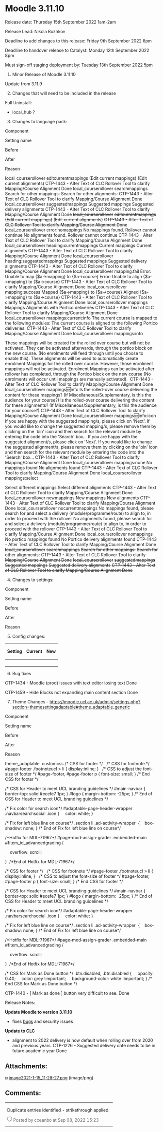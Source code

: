 # Moodle 3.11.10

Release date: Thursday 15th September 2022 1am-2am

Release Lead: Nikola Bozhkov

Deadline to add changes to this release: Friday 9th September 2022 8pm

Deadline to handover release to Catalyst: Monday 12th September 2022 8pm

Must sign-off staging deployment by: Tuesday 13th September 2022 5pm

1) Minor Release of Moodle 3.11.10

Update from 3.11.9

2) Changes that will need to be included in the release

Full Uninstall:

-   local\_hub ?

3) Changes to language pack:

Component

Setting name

Before

After

Reason

local\_courserollover
editcurrentmappings
(Edit current mappings)
(Edit current alignments)
CTP-1443 - Alter Text of CLC Rollover Tool to clarify Mapping/Course Alignment Done
local\_courserollover
searchmappings
Search for other mappings:
Search for other alignments:
CTP-1443 - Alter Text of CLC Rollover Tool to clarify Mapping/Course Alignment Done
local\_courserollover
suggestedmappings
Suggested mappings
Suggested delivery alignments
CTP-1443 - Alter Text of CLC Rollover Tool to clarify Mapping/Course Alignment Done
~~local\_courserollover~~
~~editcurrentmappings~~
~~(Edit current mappings)~~
~~(Edit current alignments)~~
~~CTP-1443 - Alter Text of CLC Rollover Tool to clarify Mapping/Course Alignment Done~~
local\_courserollover
error:nomappings
No mappings found. Rollover cannot continue
No alignments found. Rollover cannot continue
CTP-1443 - Alter Text of CLC Rollover Tool to clarify Mapping/Course Alignment Done
local\_courserollover
heading:currentmappings
Current mappings
Current alignments
CTP-1443 - Alter Text of CLC Rollover Tool to clarify Mapping/Course Alignment Done
local\_courserollover
heading:suggestedmappings
Suggested mappings
Suggested delivery alignments
CTP-1443 - Alter Text of CLC Rollover Tool to clarify Mapping/Course Alignment Done
local\_courserollover
mapping:fail
Error: Unable to map {$a-&gt;mapping} to {$a-&gt;course}
Error: Unable to align {$a-&gt;mapping} to {$a-&gt;course}
CTP-1443 - Alter Text of CLC Rollover Tool to clarify Mapping/Course Alignment Done
local\_courserollover
mapping:success
Mapped {$a-&gt;mapping} to {$a-&gt;course}
Aligned {$a-&gt;mapping} to {$a-&gt;course}
CTP-1443 - Alter Text of CLC Rollover Tool to clarify Mapping/Course Alignment Done
local\_courserollover
mappings
Mappings
Alignments with Portico deliveries
CTP-1443 - Alter Text of CLC Rollover Tool to clarify Mapping/Course Alignment Done
local\_courserollover
mappings:current:info
The current course is mapped to the following modules:
The current course is aligned to the following Portico deliveries:
CTP-1443 - Alter Text of CLC Rollover Tool to clarify Mapping/Course Alignment Done
local\_courserollover
mappings:info

These mappings will be created for the rolled over course but will not be activated. They can be activated afterwards, through the portico block on the new course. (No enrolments will feed through until you choose to enable this).
These alignments will be used to automatically create enrolment Mappings for the rolled over course. However, those enrolment mappings will not be activated. Enrolment Mappings can be activated after rollover has completed, through the Portico block on the new course (No enrolments will occur until mappings are manually activated). 
CTP-1443 - Alter Text of CLC Rollover Tool to clarify Mapping/Course Alignment Done
local\_courserollover
mappings:new:info
Is the rolled-over course delivering the content for these mappings? (If Miscellaneous/Supplementary, is this the audience for your course?)
Is the rolled-over course delivering the content for these alignments? (If Miscellaneous/Supplementary, is this the audience for your course?)
CTP-1443 - Alter Text of CLC Rollover Tool to clarify Mapping/Course Alignment Done
local\_courserollover
mappings:new:info:icon
If you are happy with the suggested mapping/s, please click on 'Next'. If you would like to change the suggested mapping/s, please remove them by clicking on the 'bin' icon and then search for the relevant module by entering the code into the 'Search' box...
If you are happy with the suggested alignment/s, please click on 'Next'. If you would like to change the suggested alignment/s, please remove them by clicking on the 'bin' icon and then search for the relevant module by entering the code into the 'Search' box...
CTP-1443 - Alter Text of CLC Rollover Tool to clarify Mapping/Course Alignment Done
local\_courserollover
mappings:none
No mappings found
No alignments found
CTP-1443 - Alter Text of CLC Rollover Tool to clarify Mapping/Course Alignment Done
local\_courserollover
mappings:select

Select different mappings
Select different alignments
CTP-1443 - Alter Text of CLC Rollover Tool to clarify Mapping/Course Alignment Done
local\_courserollover
newmappings
New mappings
New alignments
CTP-1443 - Alter Text of CLC Rollover Tool to clarify Mapping/Course Alignment Done
local\_courserollover
nocurrentmappings
No mappings found, please search for and select a delivery (module/programme/route) to align to, in order to proceed with the rollover
No alignments found, please search for and select a delivery (module/programme/route) to align to, in order to proceed with the rollover
CTP-1443 - Alter Text of CLC Rollover Tool to clarify Mapping/Course Alignment Done
local\_courserollover
nomappings
No portico mappings found
No Portico delivery alignments found
CTP-1443 - Alter Text of CLC Rollover Tool to clarify Mapping/Course Alignment Done
~~local\_courserollover~~
~~searchmappings~~
~~Search for other mappings:~~
~~Search for other alignments:~~
~~CTP-1443 - Alter Text of CLC Rollover Tool to clarify Mapping/Course Alignment Done~~
~~local\_courserollover~~
~~suggestedmappings~~
~~Suggested mappings~~
~~Suggested delivery alignments~~
~~CTP-1443 - Alter Text of CLC Rollover Tool to clarify Mapping/Course Alignment Done~~

4) Changes to settings:

Component

Setting name

Before

After

Reason

5) Config changes:

<table>
<thead>
<tr class="header">
<th>Setting</th>
<th>Current</th>
<th><div class="content-wrapper">
<p>New</p>
</div></th>
</tr>
</thead>
<tbody>
<tr class="odd">
<td><br />
</td>
<td><br />
</td>
<td><br />
</td>
</tr>
</tbody>
</table>

6) Bug fixes

CTP-1434 - Moodle (prod) issues with text editor losing text Done

CTP-1459 - Hide Blocks not expanding main content section Done

7) Theme Changes - <https://moodle.ucl.ac.uk/admin/settings.php?section=themesettingadaptable#theme_adaptable_generic>

Component

Setting name

Before

After

Reason

theme\_adaptable 
customcss
/\* CSS for footer \*/
 
/\* CSS for footnote \*/
\#page-footer .footnoteucl &gt; li {
display:inline;
}
 
/\* CSS to adjust the font-size of footer \*/
\#page-footer,
\#page-footer p {
font-size: small;
}
/\* End CSS for footer \*/ 

/\* CSS for Header to meet UCL branding guidelines \*/
\#main-navbar {
border-top: solid \#ecefe7 1px;
}
\#logo {
margin-bottom: -25px;
}
/\* End of CSS for Header to meet UCL branding guidelines \*/

/\* Fix color for search icon\*/
\#adaptable-page-header-wrapper .navbarsearchsocial .icon {
    color: white;
}

/\* Fix for left blue line on course\*/
.section li .ad-activity-wrapper 
{
   box-shadow: none;
}
/\* End of Fix for left blue line on course\*/

/\*Hotfix for MDL-71967\*/
\#page-mod-assign-grader .embedded-main \#fitem\_id\_advancedgrading {

    overflow: scroll;

} 
/\*End of Hotfix for MDL-71967\*/

/\* CSS for footer \*/
 
/\* CSS for footnote \*/
\#page-footer .footnoteucl &gt; li {
display:inline;
}
 
/\* CSS to adjust the font-size of footer \*/
\#page-footer,
\#page-footer p {
font-size: small;
}
/\* End CSS for footer \*/ 

/\* CSS for Header to meet UCL branding guidelines \*/
\#main-navbar {
border-top: solid \#ecefe7 1px;
}
\#logo {
margin-bottom: -25px;
}
/\* End of CSS for Header to meet UCL branding guidelines \*/

/\* Fix color for search icon\*/
\#adaptable-page-header-wrapper .navbarsearchsocial .icon {
    color: white;
}

/\* Fix for left blue line on course\*/
.section li .ad-activity-wrapper 
{
   box-shadow: none;
}
/\* End of Fix for left blue line on course\*/

/\*Hotfix for MDL-71967\*/
\#page-mod-assign-grader .embedded-main \#fitem\_id\_advancedgrading {

    overflow: scroll;

} 
/\*End of Hotfix for MDL-71967\*/

/\* CSS for Mark as Done button \*/
.btn.disabled, .btn:disabled {
    opacity: 0.40;
    color: grey !important;
    background-color: white !important;
}
/\* End CSS for Mark as Done button \*/ 

CTP-1440 - \[ Mark as done \] button very difficult to see. Done

Release Notes:

**Update Moodle to version 3.11.10**

-   fixes [bugs](https://docs.moodle.org/dev/Moodle_3.11.10_release_notes) and security issues

**Update to CLC**

-   alignment to 2022 delivery is now default when rolling over from 2020 and previous years. CTP-1226 - Suggested delivery date needs to be in future academic year Done

## Attachments:

<img src="images/icons/bullet_blue.gif" width="8" height="8" /> [image2021-1-15\_11-28-27.png](attachments/202345059/202345058.png) (image/png)

## Comments:

<table>
<colgroup>
<col width="100%" />
</colgroup>
<tbody>
<tr class="odd">
<td><p>Duplicate entries identified - strikethrough applied. </p>
<div class="smallfont" align="left" style="color: #666666; width: 98%; margin-bottom: 10px;">
<img src="images/icons/contenttypes/comment_16.png" width="16" height="16" /> Posted by cceanbo at Sep 08, 2022 15:23
</div></td>
</tr>
</tbody>
</table>



